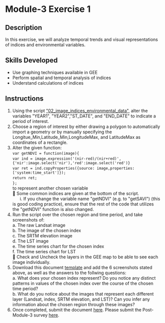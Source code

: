 # Module-3 Exercise 1
## Description
In this exercise, we will analyze temporal trends and visual representations of indices and environmental variables.

## Skills Developed
- Use graphing techniques available in GEE
- Perform spatial and temporal analysis of indices 
- Understand calculations of indices

## Instructions
1. Using the script ["02_image_indices_environmental_data"](https://github.com/SERVIR-WA/GALUP/wiki/Scripts#02_image_indices_environmental_data), alter the variables "YEAR1", "YEAR2","ST_DATE", and "END_DATE" to indicate a period of interest.
2. Choose a region of interest by either drawing a polygon to automatically import a geometry or by manually specifying the Longitue_Min,Latitude_Min,LongitudeMax, and LatitudeMax as coordinates of a rectangle.
3. Alter the given function: <br> ```var getNDVI = function(image){``` <br>
  ```var ind = image.expression('(nir-red)/(nir+red)',{'nir':image.select('nir'),'red':image.select('red')}``` <br>
  ```var ret = ind.copyProperties({source: image,properties: ['system:time_start']});``` <br>
  ```return ret;``` <br>
  ```};``` <br> 
  to represent another chosen variable <br>
 :pushpin: Some common indices are given at the bottom of the script. <br>
 &nbsp;&nbsp;&nbsp;&nbsp;&nbsp;&nbsp;i. If you change the variable name "getNDVI" (e.g. to "getSAVI") (this is good coding practice), ensure that the rest of the code that utilizes the "getNDVI" function is also changed.
3. Run the script over the chosen region and time period, and take screenshots of: <br>
    a. The raw Landsat image <br>
    b. The image of the chosen index <br>
    c. The SRTM elevation image <br>
    d. The LST image <br>
    e. The time series chart for the chosen index <br>
    f. The time series chart for LST <br>
  :pushpin: Check and Uncheck the layers in the GEE map to be able to see each image individually. 
5. Download this document [template](https://github.com/ecodynlab/GALUP/files/7516603/WS2_M3E1_Template.docx) and add the 6 screenshots stated above, as well as the answers to the follwing questions:<br>
    a. What does your chosen index represent? Do you notice any distinct patterns in values of the chosen index over the course of the chosen time period? <br>
    b. What do you notice about the images that represent each different layer (Landsat, index, SRTM elevation, and LST)? Can you infer any information about the chosen region through these images? <br>
5. Once completed, submit the document <a href="https://github.com/ecodyn/GALUP/issues/new?assignees=&labels=exercise+w2m2&template=w2m2-exercise-submission.md&title=Module+2+exercises+%5Breplace+with+your+name%5D" title="here">here</a>\. Please submit the Post-Module-3 survey [here](https://ufl.qualtrics.com/jfe/form/SV_bpjF7THHLlhtWCO).
